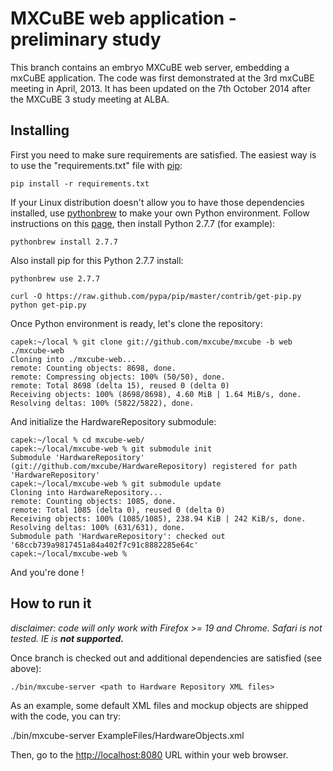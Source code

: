 # MXCuBE web application - preliminary study

This branch contains an embryo MXCuBE web server, embedding
a mxCuBE application. The code was first demonstrated at the
3rd mxCuBE meeting in April, 2013. It has been updated on
the 7th October 2014 after the MXCuBE 3 study meeting at
ALBA.

## Installing

First you need to make sure requirements are satisfied.
The easiest way is to use the "requirements.txt" file with
[pip](https://pip.readthedocs.org/en/latest/):

    pip install -r requirements.txt

If your Linux distribution doesn't allow you to have those
dependencies installed, use [pythonbrew](https://github.com/utahta/pythonbrew) to make your own
Python environment. Follow instructions on this [page](https://pypi.python.org/pypi/pythonbrew/),
then install Python 2.7.7 (for example):

    pythonbrew install 2.7.7
    
Also install pip for this Python 2.7.7 install:
 
    pythonbrew use 2.7.7
    
    curl -O https://raw.github.com/pypa/pip/master/contrib/get-pip.py
    python get-pip.py
    

Once Python environment is ready, let's clone the repository:
    
    capek:~/local % git clone git://github.com/mxcube/mxcube -b web ./mxcube-web
    Cloning into ./mxcube-web...
    remote: Counting objects: 8698, done.
    remote: Compressing objects: 100% (50/50), done.
    remote: Total 8698 (delta 15), reused 0 (delta 0)
    Receiving objects: 100% (8698/8698), 4.60 MiB | 1.64 MiB/s, done.
    Resolving deltas: 100% (5822/5822), done.
    
And initialize the HardwareRepository submodule:
    
    capek:~/local % cd mxcube-web/
    capek:~/local/mxcube-web % git submodule init
    Submodule 'HardwareRepository' (git://github.com/mxcube/HardwareRepository) registered for path 'HardwareRepository'
    capek:~/local/mxcube-web % git submodule update
    Cloning into HardwareRepository...
    remote: Counting objects: 1085, done.
    remote: Total 1085 (delta 0), reused 0 (delta 0)
    Receiving objects: 100% (1085/1085), 238.94 KiB | 242 KiB/s, done.
    Resolving deltas: 100% (631/631), done.
    Submodule path 'HardwareRepository': checked out '68ccb739a9817451a84a402f7c91c8882285e64c'
    capek:~/local/mxcube-web %

And you're done !

## How to run it

*disclaimer: code will only work with Firefox >= 19 and Chrome. Safari is not tested. IE is **not supported.***

Once branch is checked out and additional dependencies are satisfied (see above):

    ./bin/mxcube-server <path to Hardware Repository XML files>
    
As an example, some default XML files and mockup objects are shipped with the code, you can try:

   ./bin/mxcube-server ExampleFiles/HardwareObjects.xml
    
Then, go to the [http://localhost:8080](http://localhost:8080) URL within your web browser.

